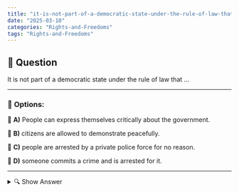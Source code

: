 ```yaml
---
title: "it-is-not-part-of-a-democratic-state-under-the-rule-of-law-that-"
date: "2025-03-10"
categories: "Rights-and-Freedoms"
tags: "Rights-and-Freedoms"
---
```


## 📌 **Question**

It is not part of a democratic state under the rule of law that ...



---

### 📝 **Options:**

🔘 **A)** People can express themselves critically about the government.

🔘 **B)** citizens are allowed to demonstrate peacefully.

🔘 **C)** people are arrested by a private police force for no reason.

🔘 **D)** someone commits a crime and is arrested for it.

---

<details>
  <summary>🔍 Show Answer</summary>

  <p>
💡  <b>Correct Answer:</b>  c
  </p>
  <p>
    📖<b>Explanation:</b>
    A democratic state based on the rule of law and the protection of fundamental rights. Citizens have the right to express criticism of the government and to demonstrate peacefully. State institutions must be transparent and accountable. Arbitrary measures, such as arrest by a private police force without reasonable suspicion, are inadmissible. Only in the case of actual crimes may people be lawfully arrested. This understanding helps to identify which characteristics do not belong to a democratic state governed by the rule of law.
  </p>
</details>
